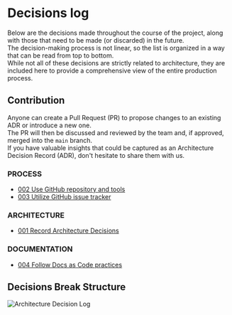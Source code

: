 ﻿# Decisions log

Below are the decisions made throughout the course of the project, along with those that need to be made (or discarded) in the future.<br/>
The decision-making process is not linear, so the list is organized in a way that can be read from top to bottom.<br/>
While not all of these decisions are strictly related to architecture, they are included here to provide a comprehensive view of the entire production process.

## Contribution

Anyone can create a Pull Request (PR) to propose changes to an existing ADR or introduce a new one.<br/>
The PR will then be discussed and reviewed by the team and, if approved, merged into the `main` branch.<br/>
If you have valuable insights that could be captured as an Architecture Decision Record (ADR), don't hesitate to share them with us.

### PROCESS

* [002 Use GitHub repository and tools](decisions/002%20Use%20GitHub%20repository%20and%20tools.md)
* [003 Utilize GitHub issue tracker](decisions/003%20Utilize%20GitHub%20issue%20tracker.md)

### ARCHITECTURE

* [001 Record Architecture Decisions](decisions/001%20Record%20Architecture%20Decisions.md)

### DOCUMENTATION

* [004 Follow Docs as Code practices](decisions/004%20Follow%20Docs%20as%20Code%20principles.md)

## Decisions Break Structure

![Architecture Decision Log](https://www.plantuml.com/plantuml/png/LL3BIiH04BpFLzJP45WV7x2BmGSeoEAUPPnfryPaEdHt4Frw9x26pQqeghggUciUrGSkUOXZ21VOQVfafpGfeQF4nbBm9CSGsXQTf6cWuj4hMuds3RjkZytc1dVIz_8zAmpHS2kPC6fCpeaiXAR1Yqg5Lc7pRxl2mGZtx0_JEvH6CNRH7yIIuIBzIdoDWtFFlulXqMmYlDQGBr9yY9wOvrZYaUQUS-wooEkaytkNs5CIpIl1ihbs3big-VIQFm00)